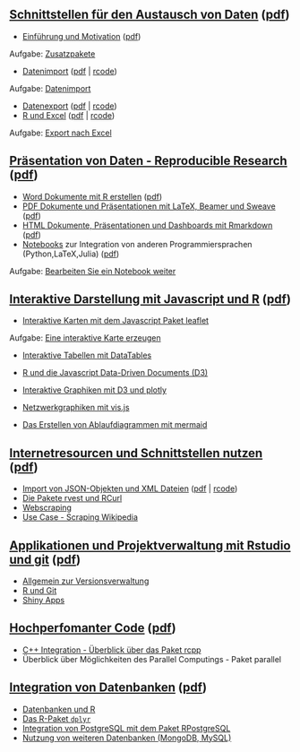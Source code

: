 [Schnittstellen für den Austausch von Daten](https://github.com/Japhilko/RInterfaces/blob/master/slides/RInterfaces_all2g_1.md) ([pdf](slides/RInterfaces_all2g_1.pdf))
-----------------------------------------------------------------------------------------------------------------------------------------------------------------------

-   [Einführung und
    Motivation](https://github.com/Japhilko/RInterfaces/blob/master/slides/Intro.md)
    ([pdf](slides/Intro.pdf))

Aufgabe: [Zusatzpakete](tutorial/Aufgabe_Zusatzpakete.md)

-   [Datenimport](slides/Datenimport.md) ([pdf](slides/Datenimport.pdf)
    | [rcode](slides/Datenimport.R))

Aufgabe: [Datenimport](tutorial/Aufgabe_Datenimport.md)

-   [Datenexport](slides/Datenexport.md) ([pdf](slides/Datenexport.pdf)
    | [rcode](slides/Datenexport.R))
-   [R und Excel](slides/Rexcel.md) ([pdf](slides/Rexcel.pdf) |
    [rcode](slides/Rexcel.R))

Aufgabe: [Export nach Excel](tutorial/Aufgabe_Export2Excel.md)

[Präsentation von Daten - Reproducible Research](https://github.com/Japhilko/RInterfaces/blob/master/slides/RInterfaces_all2g_2.md) ([pdf](slides/RInterfaces_all2g_2.pdf))
---------------------------------------------------------------------------------------------------------------------------------------------------------------------------

-   [Word Dokumente mit R erstellen](slides/R2word.md)
    ([pdf](slides/R2word.pdf))
-   [PDF Dokumente und Präsentationen mit LaTeX, Beamer und
    Sweave](slides/R2pdf.md) ([pdf](slides/R2pdf.pdf))
-   [HTML Dokumente, Präsentationen und Dashboards mit
    Rmarkdown](slides/Rmarkdown.md) ([pdf](slides/Rmarkdown.pdf))
-   [Notebooks](slides/Notebooks.md) zur Integration von anderen
    Programmiersprachen (Python,LaTeX,Julia)
    ([pdf](slides/Notebooks.pdf))

Aufgabe: [Bearbeiten Sie ein Notebook
weiter](tutorial/Aufgabe_Notebook.md)

[Interaktive Darstellung mit Javascript und R](https://github.com/Japhilko/RInterfaces/blob/master/slides/RInterfaces_all2g_3.md) ([pdf](slides/RInterfaces_all2g_3.pdf))
-------------------------------------------------------------------------------------------------------------------------------------------------------------------------

-   [Interaktive Karten mit dem Javascript Paket
    leaflet](https://github.com/Japhilko/RInterfaces/blob/master/slides/leaflet.md)

Aufgabe: [Eine interaktive Karte erzeugen](tutorial/Aufgabe_leaflet.Rmd)

-   [Interaktive Tabellen mit
    DataTables](https://github.com/Japhilko/RInterfaces/blob/master/slides/DataTables.md)
-   [R und die Javascript Data-Driven
    Documents (D3)](https://github.com/Japhilko/RInterfaces/blob/master/slides/D3.md)
-   [Interaktive Graphiken mit D3 und
    plotly](https://github.com/Japhilko/RInterfaces/blob/master/slides/plotly.md)

-   [Netzwerkgraphiken mit
    vis.js](https://github.com/Japhilko/RInterfaces/blob/master/slides/visNetwork.md)
-   [Das Erstellen von Ablaufdiagrammen mit
    mermaid](https://github.com/Japhilko/RInterfaces/blob/master/slides/mermaid.md)

[Internetresourcen und Schnittstellen nutzen](https://github.com/Japhilko/RInterfaces/blob/master/slides/RInterfaces_all2g_4.md) ([pdf](slides/RInterfaces_all2g_4.pdf))
------------------------------------------------------------------------------------------------------------------------------------------------------------------------

-   [Import von JSON-Objekten und XML Dateien](slides/rapis.Rmd)
    ([pdf](slides/rapis.pdf) | [rcode](slides/rapis.pdf))
-   [Die Pakete rvest und RCurl](slides/rvest.md)
-   [Webscraping](https://github.com/Japhilko/RInterfaces/blob/master/slides/Webscraping.md)
-   [Use Case - Scraping Wikipedia](slides/ScrapingWikipedia.Rmd)

[Applikationen und Projektverwaltung mit Rstudio und git](https://github.com/Japhilko/RInterfaces/blob/master/slides/RInterfaces_all2g_5.md) ([pdf](slides/RInterfaces_all2g_5.pdf))
------------------------------------------------------------------------------------------------------------------------------------------------------------------------------------

-   [Allgemein zur Versionsverwaltung](slides/Versionsverwaltung.Rmd)
-   [R und Git](slides/Rgit.Rmd)
-   [Shiny Apps](slides/shiny.Rmd)

[Hochperfomanter Code](https://github.com/Japhilko/RInterfaces/blob/master/slides/RInterfaces_all2g_6.md) ([pdf](slides/RInterfaces_all2g_6.pdf))
-------------------------------------------------------------------------------------------------------------------------------------------------

-   [C++ Integration - Überblick über das Paket
    rcpp](https://github.com/Japhilko/RInterfaces/blob/master/slides/rcpp.md)
-   Überblick über Möglichkeiten des Parallel Computings - Paket
    parallel

[Integration von Datenbanken](https://github.com/Japhilko/RInterfaces/blob/master/slides/RInterfaces_all2g_7.md) ([pdf](slides/RInterfaces_all2g_7.pdf))
--------------------------------------------------------------------------------------------------------------------------------------------------------

-   [Datenbanken und R](slides/Datenbanken.Rmd)
-   [Das R-Paket `dplyr`](slides/dplyr.Rmd)
-   [Integration von PostgreSQL mit dem Paket
    RPostgreSQL](https://github.com/Japhilko/RInterfaces/blob/master/slides/RPostgreSQL.Rmd)
-   [Nutzung von weiteren Datenbanken
    (MongoDB, MySQL)]((https://github.com/Japhilko/RInterfaces/blob/master/slides/Rmongodb.md))
